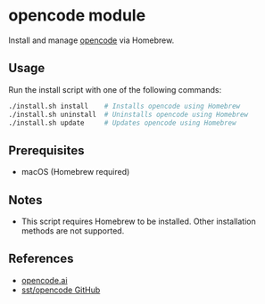 # opencode module

Install and manage [opencode](https://opencode.ai) via Homebrew.

## Usage

Run the install script with one of the following commands:

```sh
./install.sh install    # Installs opencode using Homebrew
./install.sh uninstall  # Uninstalls opencode using Homebrew
./install.sh update     # Updates opencode using Homebrew
```

## Prerequisites
- macOS (Homebrew required)

## Notes
- This script requires Homebrew to be installed. Other installation methods are not supported.

## References
- [opencode.ai](https://opencode.ai)
- [sst/opencode GitHub](https://github.com/sst/opencode)

